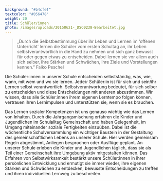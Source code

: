 ```yaml
---
background: "#b4cfef"
textcolor: "#056478"
weight: 20
title: Schüler/innen
photo: /images/uploads/20150621-_DSC0238-Bearbeitet.jpg
---
```

> „Durch die Selbstbestimmung über ihr Leben und Lernen im 'offenen Unterricht' lernen die Schüler vom ersten Schultag an, ihr Leben selbstverantwortlich in die Hand zu nehmen und sich ganz bewusst für oder gegen etwas zu entscheiden. Dabei lernen sie vor allem auch sich selber, ihre Stärken und Schwächen, ihre Ziele und Vorstellungen kennen.”
> Falko Peschel

Die Schüler:innen in unserer Schule entscheiden selbstständig, was, wie, wann, mit wem und wo sie lernen. Jede/r Schüler:in ist für sich und sein/ihr Lernen selbst verantwortlich. Selbstverantwortung bedeutet, für sich selber zu entscheiden und diese Entscheidungen mit anderen abzustimmen. Wir wissen, dass alle Schüler:innen ihrem eigenen Lerntempo folgen können, vertrauen ihren Lernimpulsen und unterstützen sie, wenn sie es brauchen.

Das Lernen sozialer Kompetenzen ist uns genauso wichtig wie das Lernen von Inhalten. Durch die Jahrgangsmischung erfahren die Kinder und Jugendlichen im Schulalltag Gemeinschaft und haben Gelegenheit, im Umgang miteinander soziale Fertigkeiten einzuüben.                                                                                                    Dabei ist die wöchentliche Schulversammlung ein wichtiger Baustein in der Gestaltung des gemeinschaftlichen Lebens an unserer Schule. Hier werden gemeinsam Regeln abgestimmt, Anliegen besprochen oder Ausflüge geplant. An unserer Schule erleben die Kinder und Jugendlichen täglich, dass sie als Teil einer Gemeinschaft ihre Umgebung aktiv mitgestalten können. Das Erfahren von Selbstwirksamkeit bestärkt unsere Schüler:innen in ihrer persönlichen Entwicklung und ermutigt sie immer wieder, ihre eigenen Stärken und Schwächen zu entdecken, bewusste Entscheidungen zu treffen und ihren individuellen Lernweg zu beschreiten.